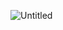 ![Untitled](https://user-images.githubusercontent.com/93679282/189696897-32c507ac-bac8-49ae-8935-1e05757adca7.png)

